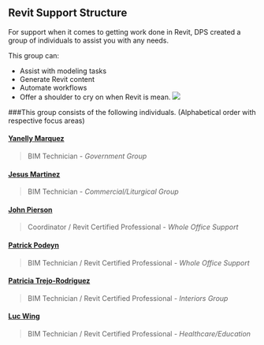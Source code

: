 ## Revit Support Structure

For support when it comes to getting work done in Revit, DPS created a group of individuals to assist you with any needs.

This group can:
* Assist with modeling tasks
* Generate Revit content
* Automate workflows
* Offer a shoulder to cry on when Revit is mean. <img src="https://assets-cdn.github.com/images/icons/emoji/unicode/1f609.png">

###This group consists of the following individuals. (Alphabetical order with respective focus areas)

#### <a href="mailto:yanellym@dpsdesign.org">Yanelly Marquez </a>
>BIM Technician - *Government Group*

####  <a href="mailto:jesusm@dpsdesign.org">Jesus Martinez </a>
>BIM Technician - *Commercial/Liturgical Group*

####  <a href="mailto:johnp@dpsdesign.org">John Pierson </a>
>Coordinator / Revit Certified Professional - *Whole Office Support*

####  <a href="mailto:patrickp@dpsdesign.org">Patrick Podeyn </a>
>BIM Technician / Revit Certified Professional - *Whole Office Support*

####  <a href="mailto:patriciatr@dpsdesign.org">Patricia Trejo-Rodriguez </a>
>BIM Technician / Revit Certified Professional - *Interiors Group*

####  <a href="mailto:lucwm@dpsdesign.org">Luc Wing </a>
>BIM Technician / Revit Certified Professional - *Healthcare/Education*
